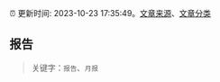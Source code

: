 :alarm_clock: 更新时间: 2023-10-23 17:35:49。[文章来源](/README.md)、[文章分类](/TAGS.md)

## 报告


> 关键字：`报告`、`月报`




